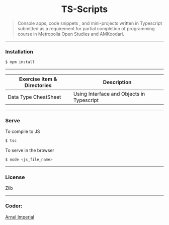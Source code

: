 <h1 align=center>TS-Scripts</h1> 

> Console apps, code snippets , and mini-projects written in Typescript submitted as a requirement for partial completion of programming course in Metropolia Open Studies and AMKoodari.

---

### Installation

```sh
$ npm install
```

---

| Exercise Item & Directories         | Description                                          |
|-------------------------------------|------------------------------------------------------|
| Data Type CheatSheet                |Using Interface and Objects in Typescript             | 


---

### Serve
To compile to JS

```sh
$ tsc

```

To serve in the browser
```sh
$ node <js_file_name>

```

---


### License
Zlib

---

### Coder:
[Arnel Imperial](https://arnelimperial.com)

